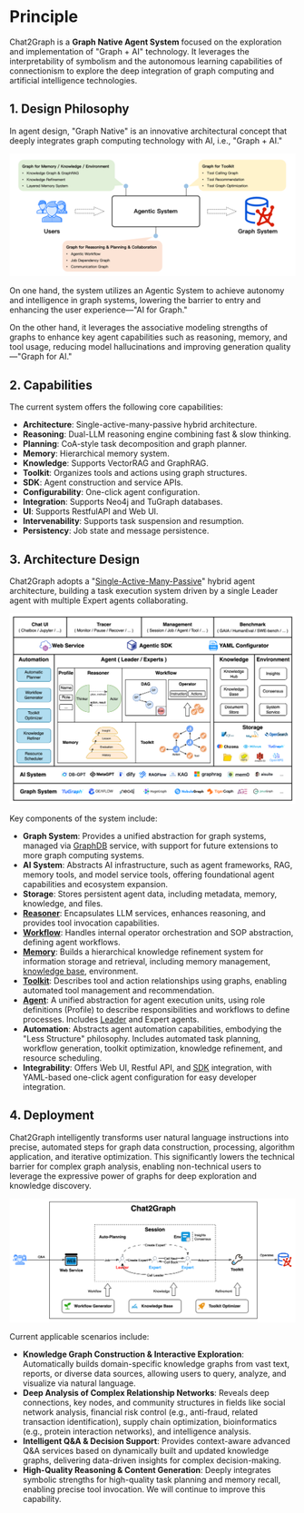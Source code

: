 # Principle

Chat2Graph is a **Graph Native Agent System** focused on the exploration and implementation of "Graph + AI" technology. It leverages the interpretability of symbolism and the autonomous learning capabilities of connectionism to explore the deep integration of graph computing and artificial intelligence technologies.

## 1. Design Philosophy

In agent design, "Graph Native" is an innovative architectural concept that deeply integrates graph computing technology with AI, i.e., "Graph + AI."

![](../../asset/image/arch-design.png)

On one hand, the system utilizes an Agentic System to achieve autonomy and intelligence in graph systems, lowering the barrier to entry and enhancing the user experience—"AI for Graph."

On the other hand, it leverages the associative modeling strengths of graphs to enhance key agent capabilities such as reasoning, memory, and tool usage, reducing model hallucinations and improving generation quality—"Graph for AI."

## 2. Capabilities

The current system offers the following core capabilities:

* **Architecture**: Single-active-many-passive hybrid architecture.
* **Reasoning**: Dual-LLM reasoning engine combining fast & slow thinking.
* **Planning**: CoA-style task decomposition and graph planner.
* **Memory**: Hierarchical memory system.
* **Knowledge**: Supports VectorRAG and GraphRAG.
* **Toolkit**: Organizes tools and actions using graph structures.
* **SDK**: Agent construction and service APIs.
* **Configurability**: One-click agent configuration.
* **Integration**: Supports Neo4j and TuGraph databases.
* **UI**: Supports RestfulAPI and Web UI.
* **Intervenability**: Supports task suspension and resumption.
* **Persistency**: Job state and message persistence.

## 3. Architecture Design

Chat2Graph adopts a "[Single-Active-Many-Passive](https://arxiv.org/abs/2409.11393)" hybrid agent architecture, building a task execution system driven by a single Leader agent with multiple Expert agents collaborating.

![](../../asset/image/arch.png)

Key components of the system include:

* **Graph System**: Provides a unified abstraction for graph systems, managed via [GraphDB](../cookbook/graphdb.md) service, with support for future extensions to more graph computing systems.
* **AI System**: Abstracts AI infrastructure, such as agent frameworks, RAG, memory tools, and model service tools, offering foundational agent capabilities and ecosystem expansion.
* **Storage**: Stores persistent agent data, including metadata, memory, knowledge, and files.
* **[Reasoner](reasoner.md)**: Encapsulates LLM services, enhances reasoning, and provides tool invocation capabilities.
* **[Workflow](workflow.md)**: Handles internal operator orchestration and SOP abstraction, defining agent workflows.
* **[Memory](memory.md)**: Builds a hierarchical knowledge refinement system for information storage and retrieval, including memory management, [knowledge base](../cookbook/knowledgebase.md), environment.
* **[Toolkit](toolkit.md)**: Describes tool and action relationships using graphs, enabling automated tool management and recommendation.
* **[Agent](agent.md)**: A unified abstraction for agent execution units, using role definitions (Profile) to describe responsibilities and workflows to define processes. Includes [Leader](leader.md) and Expert agents.
* **Automation**: Abstracts agent automation capabilities, embodying the "Less Structure" philosophy. Includes automated task planning, workflow generation, toolkit optimization, knowledge refinement, and resource scheduling.
* **Integrability**: Offers Web UI, Restful API, and [SDK](sdk.md) integration, with YAML-based one-click agent configuration for easy developer integration.

## 4. Deployment

Chat2Graph intelligently transforms user natural language instructions into precise, automated steps for graph data construction, processing, algorithm application, and iterative optimization. This significantly lowers the technical barrier for complex graph analysis, enabling non-technical users to leverage the expressive power of graphs for deep exploration and knowledge discovery.

![](../../asset/image/arch-deployment.png)

Current applicable scenarios include:

- **Knowledge Graph Construction & Interactive Exploration**: Automatically builds domain-specific knowledge graphs from vast text, reports, or diverse data sources, allowing users to query, analyze, and visualize via natural language.
- **Deep Analysis of Complex Relationship Networks**: Reveals deep connections, key nodes, and community structures in fields like social network analysis, financial risk control (e.g., anti-fraud, related transaction identification), supply chain optimization, bioinformatics (e.g., protein interaction networks), and intelligence analysis.
- **Intelligent Q&A & Decision Support**: Provides context-aware advanced Q&A services based on dynamically built and updated knowledge graphs, delivering data-driven insights for complex decision-making.
- **High-Quality Reasoning & Content Generation**: Deeply integrates symbolic strengths for high-quality task planning and memory recall, enabling precise tool invocation. We will continue to improve this capability.